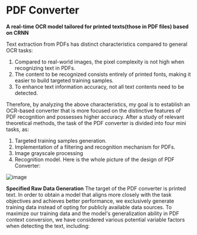 # PDF Converter
**A real-time OCR model tailored for printed texts(those in PDF files) based on CRNN**

Text extraction from PDFs has distinct characteristics compared to general OCR tasks:
1. Compared to real-world images, the pixel complexity is not high when recognizing text in PDFs.
2. The content to be recognized consists entirely of printed fonts, making it easier to build targeted training samples.
3. To enhance text information accuracy, not all text contents need to be detected.

Therefore, by analyzing the above characteristics, my goal is to establish an OCR-based converter that is more focused on the distinctive features of PDF recognition and possesses higher accuracy.
After a study of relevant theoretical methods, the task of the PDF converter is divided into four mini tasks, as: 
1. Targeted training samples generation. 
2. Implementation of a filtering and recognition mechanism for PDFs. 
3. Image grayscale processing
4. Recognition model. 
Here is the whole picture of the design of PDF Converter: 

![image](https://github.com/Venyus/OCR/assets/118938648/d759b065-0e3d-4ef0-a4c2-c49f36529cc2)

**Specified Raw Data Generation**
The target of the PDF converter is printed text. In order to obtain a model that aligns more closely with the task objectives and achieves better performance, we exclusively generate training data instead of opting for publicly available data sources.
To maximize our training data and the model's generalization ability in PDF context conversion, we have considered various potential variable factors when detecting the text, including:
